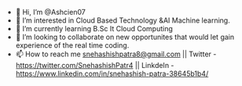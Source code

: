 - 👋 Hi, I’m @Ashcien07
- 👀 I’m interested in Cloud Based Technology &AI Machine learning.
- 🌱 I’m currently learning B.Sc It Cloud Computing
- 💞️ I’m looking to collaborate on new opportunites that would let gain experience of the real time coding.
- 📫 How to reach me snehashishpatra8@gmail.com || Twitter -https://twitter.com/SnehashishPatr4 || 
      LinkdeIn - https://www.linkedin.com/in/snehashish-patra-38645b1b4/
<!---
Ashcien07/Ashcien07 is a ✨ special ✨ repository because its `README.md` (this file) appears on your GitHub profile.
You can click the Preview link to take a look at your changes.
--->
